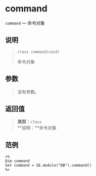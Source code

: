 command
=======
`command` &mdash; 命令对象

说明
----
>     class command(void)
> 命令对象

参数
----
> 没有参数。

返回值
------
> **类型：**`class`  
> **说明：**命令对象

范例
----
>
    <%
    Dim command
    Set command = SE.module("DB").command()
    %>